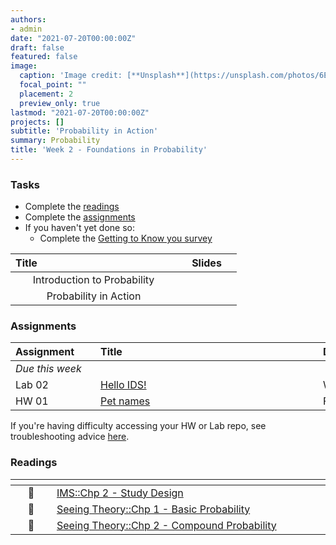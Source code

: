 ```yaml
---
authors:
- admin
date: "2021-07-20T00:00:00Z"
draft: false
featured: false
image:
  caption: 'Image credit: [**Unsplash**](https://unsplash.com/photos/6EnTPvPPL6I)'
  focal_point: ""
  placement: 2
  preview_only: true
lastmod: "2021-07-20T00:00:00Z"
projects: []
subtitle: 'Probability in Action'
summary: Probability
title: 'Week 2 - Foundations in Probability'
---
```


### Tasks

- Complete the [readings](/post/02-week/#readings)
- Complete the [assignments](/post/02-week/#assignments)
- If you haven't yet done so:
	- Complete the [Getting to Know you survey](https://forms.office.com/Pages/ResponsePage.aspx?id=sAafLmkWiUWHiRCgaTTcYRiRHjHRDWhOuLE_6JyNA0dUMkU3TzFXRTkyTFBVVjBLVUVTRDdJVlg2WS4u)



| <div style="width:250px;text-align:left">Title</div> | <div  style="width:80px;text-align:center">Slides</div> | 
|:---:|:---------------------|
| Introduction to Probability   | [<span style="color: #4b5357;"><i class="fas fa-desktop fa-lg"></i></span>](https://sta198f2021.github.io/website/slides/week-02/w2-l01-prob.html#1)  | 
| Probability in Action | [<span style="color: #4b5357;"><i class="fas fa-desktop fa-lg"></i></span>](https://sta198f2021.github.io/website/slides/week-02/w2-l02-prob.html#1)  | 



### Assignments

| <div style="width:120px;text-align:left">Assignment</div> | <div style="width:340px;text-align:left">Title</div> | <div style="width:200px;text-align:left">Due</div> |
|:---|:---|:---|
| *Due this week* | | |
| Lab 02 | [Hello IDS!](https://ids-s1-20.github.io/labs/lab-00/lab-00-hello-ids.html) | Wed., Sept. 1, 4:00pm |
| HW 01  | [Pet names](https://ids-s1-20.github.io/homework/hw-00/hw-00-pet-names.html) | Fri., Sept. 3, 4:00pm |

If you're having difficulty accessing your HW or Lab repo, see troubleshooting advice [here](/troubleshoot/github-org.html).

### Readings

| <div style="width:50px"></div>  | <div style="width:420px"></div>  |  <div style="width:200px"></div> |
|:---:|:---|:---:|
| :open_book: | [IMS::Chp 2 - Study Design](https://openintro-ims.netlify.app/data-design.html) | **Required** |
| :open_book: | [Seeing Theory::Chp 1 - Basic Probability](https://seeing-theory.brown.edu/basic-probability/index.html) | **Required** |
| :open_book: | [Seeing Theory::Chp 2 - Compound Probability](https://seeing-theory.brown.edu/compound-probability/index.html#section1) | **Required** |

